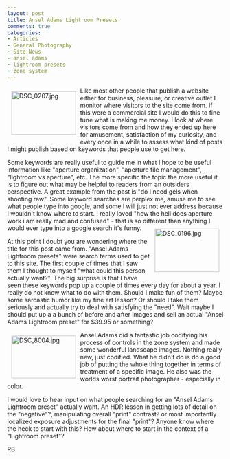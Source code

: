 ```yaml
---
layout: post
title: Ansel Adams Lightroom Presets
comments: true
categories:
- Articles
- General Photography
- Site News
- ansel adams
- lightroom presets
- zone system
---
```

<a rel="lightbox" href="/wp-content/uploads/2009/06/DSC_0207.jpg"><img title="DSC_0207.jpg" src="/wp-content/uploads/2009/06/.thumbs/.DSC_0207.jpg" border="0" alt="DSC_0207.jpg" hspace="10" vspace="10" width="150" height="101" align="left" /></a>Like most other people that publish a website either for business, pleasure, or creative outlet I monitor where visitors to the site come from. If this were a commercial site I would do this to fine tune what is making me money. I look at where visitors come from and how they ended up here for amusement, satisfaction of my curiosity, and every once in a while to assess what kind of posts I might publish based on keywords that people use to get here.

Some keywords are really useful to guide me in what I hope to be useful information like "aperture organization", "aperture file management", "lightroom vs aperture", etc. The more specific the topic the more useful it is to figure out what may be helpful to readers from an outsiders perspective. A great example from the past is "do I need gels when shooting raw". Some keyword searches are perplex me, amuse me to see what people type into google, and some I will just not ever address because I wouldn't know where to start. I really loved "how the hell does aperture work i am really mad and confused" - that is so different than anything I would ever type into a google search it's funny.<a rel="lightbox" href="/wp-content/uploads/2009/06/DSC_0196.jpg"><img title="DSC_0196.jpg" src="/wp-content/uploads/2009/06/.thumbs/.DSC_0196.jpg" border="0" alt="DSC_0196.jpg" hspace="10" vspace="10" width="150" height="101" align="right" /></a>

At this point I doubt you are wondering where the title for this post came from. "Ansel Adams Lightroom presets" were search terms used to get to this site. The first couple of times that I saw them I thought to myself "what could this person actually want?". The big surprise is that I have seen these keywords pop up a couple of times every day for about a year. I really do not know what to do with them. Should I make fun of them? Maybe some sarcastic humor like my fine art lesson? Or should I take them seriously and actually try to deal with satisfying the "need". Wait maybe I should put up a a bunch of before and after images and sell an actual "Ansel Adams Lightroom preset" for $39.95 or something?

<a rel="lightbox" href="/wp-content/uploads/2009/06/DSC_8004.jpg"><img title="DSC_8004.jpg" src="/wp-content/uploads/2009/06/.thumbs/.DSC_8004.jpg" border="0" alt="DSC_8004.jpg" hspace="10" vspace="10" width="150" height="99" align="left" /></a>Ansel Adams did a fantastic job codifying his process of controls in the zone system and made some wonderful landscape images. Nothing really new, just codified. What he didn't do is do a good job of putting the whole thing together in terms of treatment of a specific image. He also was the worlds worst portrait photographer - especially in color.

I would love to hear input on what people searching for an "Ansel Adams Lightroom preset" actually want. An HDR lesson in getting lots of detail on the "negative"?, manipulating overall "print" contrast? or most importantly localized exposure adjustments for the final "print"? Anyone know where the heck to start with this? How about where to start in the context of a "Lightroom preset"?

RB